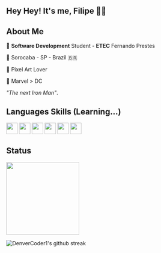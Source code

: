 ## Hey Hey! It's me, Filipe 👋🤓

## About Me
🏫 **Software Development** Student - **ETEC** Fernando Prestes

📍 Sorocaba - SP - Brazil 🇧🇷

👾 Pixel Art Lover

🤖 Marvel > DC

*"The next Iron Man"*.


## Languages Skills (Learning...)
<img src="https://img.shields.io/badge/-Python-14354C?style=flat&logo=python&logoColor=white" height=30> <img src="https://img.shields.io/badge/-PHP-6495ED?style=flat&logo=php&logoColor=white" height=30> <img src="https://img.shields.io/badge/-C%23-7B68EE?style=flat&logo=c-sharp&logoColor=white" height=30> <img src="https://img.shields.io/badge/-PostgreSQL-6495ED?style=flat&logo=postgresql&logoColor=white" height=30> <img src="https://img.shields.io/badge/-HTML-FF7F50?style=flat&logo=html5&logoColor=white" height=30> <img src="https://img.shields.io/badge/-CSS-1E90FF?style=flat&logo=css3&logoColor=white" height=30>
 
 
## Status
<img height="194em" src="https://github-readme-stats.vercel.app/api?username=Lip-ee&show_icons=true&hide_border=true&&count_private=true&include_all_commits=true" />

![DenverCoder1's github streak](https://github-readme-streak-stats.herokuapp.com/?user=Lip-ee&theme=white)

